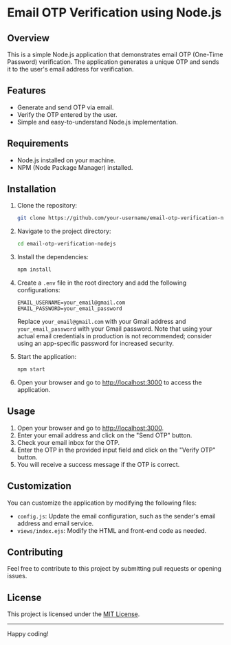 # Email OTP Verification using Node.js

## Overview

This is a simple Node.js application that demonstrates email OTP (One-Time Password) verification. The application generates a unique OTP and sends it to the user's email address for verification.

## Features

- Generate and send OTP via email.
- Verify the OTP entered by the user.
- Simple and easy-to-understand Node.js implementation.

## Requirements

- Node.js installed on your machine.
- NPM (Node Package Manager) installed.

## Installation

1. Clone the repository:

   ```bash
   git clone https://github.com/your-username/email-otp-verification-nodejs.git
   ```

2. Navigate to the project directory:

   ```bash
   cd email-otp-verification-nodejs
   ```

3. Install the dependencies:

   ```bash
   npm install
   ```

4. Create a `.env` file in the root directory and add the following configurations:

   ```env
   EMAIL_USERNAME=your_email@gmail.com
   EMAIL_PASSWORD=your_email_password
   ```

   Replace `your_email@gmail.com` with your Gmail address and `your_email_password` with your Gmail password. Note that using your actual email credentials in production is not recommended; consider using an app-specific password for increased security.

5. Start the application:

   ```bash
   npm start
   ```

6. Open your browser and go to [http://localhost:3000](http://localhost:3000) to access the application.

## Usage

1. Open your browser and go to [http://localhost:3000](http://localhost:3000).
2. Enter your email address and click on the "Send OTP" button.
3. Check your email inbox for the OTP.
4. Enter the OTP in the provided input field and click on the "Verify OTP" button.
5. You will receive a success message if the OTP is correct.

## Customization

You can customize the application by modifying the following files:

- `config.js`: Update the email configuration, such as the sender's email address and email service.
- `views/index.ejs`: Modify the HTML and front-end code as needed.

## Contributing

Feel free to contribute to this project by submitting pull requests or opening issues.

## License

This project is licensed under the [MIT License](https://github.com/srivarshithdaladuli/Email-OTP-Verification/blob/master/LICENSE).

---

Happy coding!
